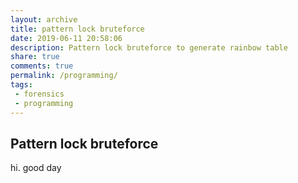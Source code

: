 ```yaml
---
layout: archive
title: pattern lock bruteforce
date: 2019-06-11 20:58:06
description: Pattern lock bruteforce to generate rainbow table
share: true
comments: true
permalink: /programming/
tags:
 - forensics
 - programming
---
```


## Pattern lock bruteforce
hi. good day
